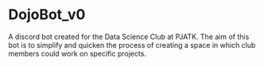 # DojoBot_v0

A discord bot created for the Data Science Club at PJATK.
The aim of this bot is to simplify and quicken the process of creating a space in which club members could work on specific projects. 
